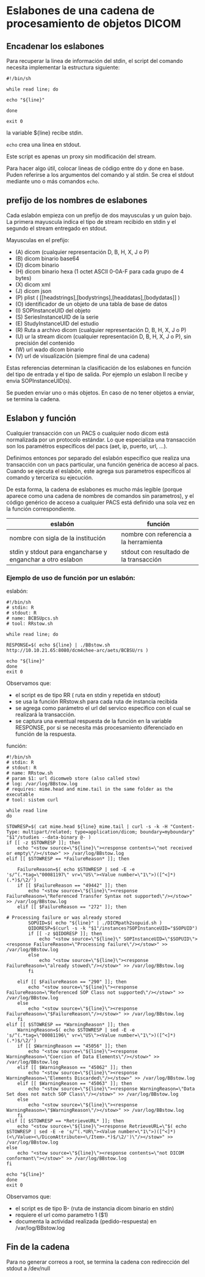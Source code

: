 # Eslabones de una cadena de procesamiento de objetos DICOM

## Encadenar los eslabones

Para recuperar la linea de información del stdin, el script del comando necesita implementar la estructura siguiente:

```
#!/bin/sh

while read line; do

echo "${line}"

done 

exit 0
```

la variable ${line} recibe stdin. 

`echo` crea una linea en stdout. 

Este script es apenas un proxy sin modificación del stream.

Para hacer algo útil, colocar lineas de código entre do y done en base. Puden referirse a los argumentos del comando y al stdin. Se crea el stdout mediante uno o más comandos `echo`.

## prefijo de los nombres de eslabones

Cada eslabón empieza con un prefijo de dos mayusculas y un guíon bajo. La primera mayuscula indica el tipo de stream recibido en stdin y el segundo el stream entregado en stdout.

Mayusculas en el prefijo:
-    (A) dicom (cualquier representación D, B, H, X, J o P)
-    (B) dicom binario base64
-    (D) dicom binario
-    (H) dicom binario hexa (1 octet ASCII 0-0A-F para cada grupo de 4 bytes)
-    (X) dicom xml
-    (J) dicom json
-    (P) plist ( [[headstrings],[bodystrings],[headdatas],[bodydatas]] )
-    (O) identificador de un objeto de una tabla de base de datos
-    (I) SOPInstanceUID del objeto
-    (S) SeriesInstanceUID de la serie
-    (E) StudyInstanceUID del estudio
-    (R) Ruta a archivo dicom (cualquier representación D, B, H, X, J o P)
-    (U) ur la stream dicom (cualquier representación D, B, H, X, J o P), sin precisión del contenido
-    (W) url wado dicom binario
-    (V) url de visualización (siempre final de una cadena)

Estas referencias determinan la clasificación de los eslabones en función del tipo de entrada y el tipo de salida. Por ejemplo un eslabon II recibe y envia SOPInstanceUID(s). 

Se pueden enviar uno o más objetos. En caso de no tener objetos a enviar, se termina la cadena.

## Eslabon y función

Cualquier transacción con un PACS o cualquier nodo dicom está normalizada por un protocolo estándar. Lo que especializa una transacción son los paramétros específicos del pacs (aet, ip, puerto, url, ...).

Definimos entonces por separado del eslabón específico que realiza una transacción con un pacs particular, una función genérica de acceso al pacs. Cuando se ejecuta el eslabón, este agrega sus parametros específicos al comando y terceriza su ejecución. 

De esta forma, la cadena de eslabones es mucho más legible (porque aparece como una cadena de nombres de comandos sin parametros), y el código genérico de acceso a cualquier PACS está definido una sola vez en la función correspondiente.

| eslabón | función |
|--|--|
| nombre con sigla de la institución | nombre con referencia a la herramienta |
| stdin y stdout para engancharse y enganchar a otro eslabon | stdout con resultado de la transacción |

### Ejemplo de uso de función por un eslabón:

eslabón:

```
#!/bin/sh
# stdin: R
# stdout: R
# name: BCBSUpcs.sh
# tool: RRstow.sh

while read line; do

RESPONSE=$( echo ${line} | ./BBstow.sh http://10.10.21.65:8080/dcm4chee-arc/aets/BCBSU/rs )

echo "${line}"
done
exit 0
```

Observamos que:
- el script es de tipo RR ( ruta en stdin y repetida en stdout)
- se usa la función RRstow.sh para cada ruta de instancia recibida
- se agrega como parámetro el url del servico específico con el cual se realizará la transacción.
- se captura una eventual respuesta de la función en la variable RESPONSE, por si se necesita más procesamiento diferenciado en función de la respuesta.

función:

```
#!/bin/sh
# stdin: R
# stdout: R
# name: RRstow.sh
# param $1: url dicomweb store (also called stow)
# log: /var/log/BBstow.log
# requires: mime.head and mime.tail in the same folder as the executable
# tool: sistem curl

while read line
do

STOWRESP=$( cat mime.head ${line} mime.tail | curl -s -k -H "Content-Type: multipart/related; type=application/dicom; boundary=myboundary" "$1"/studies --data-binary @- )
if [[ -z $STOWRESP ]]; then
    echo "<stow source=\"${line}\"><response contents=\"not received or empty\"/></stow>" >> /var/log/BBstow.log
elif [[ $STOWRESP == *FailureReason* ]]; then 

    FailureReason=$( echo $STOWRESP | sed -E -e 's/^(.*tag=\"00081197\" vr=\"US\"><Value number=\"1\">)([^<]*)(.*)$/\2/')
    if [[ $FailureReason == "49442" ]]; then
        echo "<stow source=\"${line}\"><response FailureReason=\"Referenced Transfer Syntax not supported\"/></stow>" >> /var/log/BBstow.log
    elif [[ $FailureReason == "272" ]]; then
            
# Processing failure or was already stored
        SOPUID=$( echo "${line}" | ./DICMpath2sopuid.sh )
        QIDORESP=$(curl -s -k "$1"/instances?SOPInstanceUID="$SOPUID")
        if [[ -z $QIDORESP ]]; then
            echo "<stow source=\"${line}\" SOPInstanceUID=\"$SOPUID\"><response FailureReason=\"Processing failure\"/></stow>" >> /var/log/BBstow.log
        else
            echo "<stow source=\"${line}\"><response FailureReason=\"already stowed\"/></stow>" >> /var/log/BBstow.log
        fi
        
    elif [[ $FailureReason == "290" ]]; then
        echo "<stow source=\"${line}\"><response FailureReason=\"Referenced SOP Class not supported\"/></stow>" >> /var/log/BBstow.log
    else
        echo "<stow source=\"${line}\"><response FailureReason=\"$FailureReason\"/></stow>" >> /var/log/BBstow.log    
    fi    
elif [[ $STOWRESP == *WarningReason* ]]; then 
    WarningReason=$( echo $STOWRESP | sed -E -e 's/^(.*tag=\"00081196\" vr=\"US\"><Value number=\"1\">)([^<]*)(.*)$/\2/')
    if [[ $WarningReason == "45056" ]]; then
        echo "<stow source=\"${line}\"><response WarningReason=\"Coercion of Data Elements\"/></stow>" >> /var/log/BBstow.log
    elif [[ $WarningReason == "45062" ]]; then
        echo "<stow source=\"${line}\"><response WarningReason=\"Elements Discarded\"/></stow>" >> /var/log/BBstow.log
    elif [[ $WarningReason == "45063" ]]; then
        echo "<stow source=\"${line}\"><response WarningReason=\"Data Set does not match SOP Class\"/></stow>" >> /var/log/BBstow.log
    else
        echo "<stow source=\"${line}\"><response WarningReason=\"$WarningReason\"/></stow>" >> /var/log/BBstow.log    
    fi
elif [[ $STOWRESP == *RetrieveURL* ]]; then
    echo "<stow source=\"${line}\"><response RetrieveURL=\"$( echo $STOWRESP | sed -E -e 's/^(.*UR\"><Value number=\"1\">)([^<]*)(<\/Value><\/DicomAttribute><\/Item>.*)$/\2/')\"/></stow>" >> /var/log/BBstow.log
else
    echo "<stow source=\"${line}\"><response contents=\"not DICOM conformant\"></stow>" >> /var/log/BBstow.log
fi

echo "${line}"
done 
exit 0
```

Observamos que:
- el script es de tipo B- (ruta de instancia dicom binario en stdin)
- requiere el url como parametro 1 ($1)
- documenta la actividad realizada (pedido-respuesta) en /var/log/BBstow.log

## Fin de la cadena

Para no generar correos a root, se termina la cadena con redirección del stdout a /dev/null
